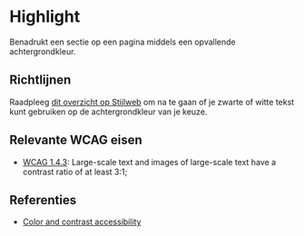 # Highlight

Benadrukt een sectie op een pagina middels een opvallende achtergrondkleur.

## Richtlijnen

Raadpleeg [dit overzicht op Stijlweb](https://amsterdam.nl/stijlweb/basiselementen/kleuren/#PagCls_15671872) om na te gaan of je zwarte of witte tekst kunt gebruiken op de achtergrondkleur van je keuze.

## Relevante WCAG eisen

- [WCAG 1.4.3](https://www.w3.org/TR/WCAG21/#contrast-minimum): Large-scale text and images of large-scale text have a contrast ratio of at least 3:1;

## Referenties

- [Color and contrast accessibility](https://web.dev/articles/color-and-contrast-accessibility)

